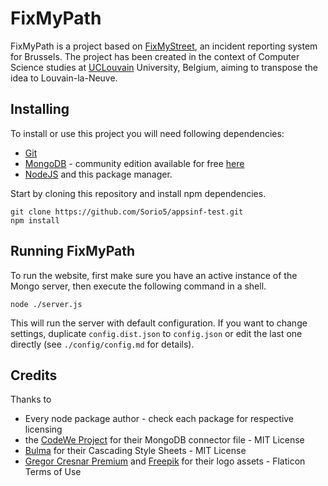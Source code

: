# FixMyPath
FixMyPath is a project based on [FixMyStreet](https://fixmystreet.brussels), an incident reporting system for Brussels. The project has been created in the context of Computer Science studies at [UCLouvain](https://uclouvain.be) University, Belgium, aiming to transpose the idea to Louvain-la-Neuve.

## Installing
To install or use this project you will need following dependencies:
- [Git](https://git-scm.com)
- [MongoDB](https://mongodb.com) - community edition available for free [here](https://www.mongodb.com/try/download/community)
- [NodeJS](https://nodejs.org) and this package manager.

Start by cloning this repository and install npm dependencies.
```shell
git clone https://github.com/Sorio5/appsinf-test.git
npm install
```

## Running FixMyPath
To run the website, first make sure you have an active instance of the Mongo server, then execute the following command in a shell.
```shell
node ./server.js
```
This will run the server with default configuration. If you want to change settings, duplicate `config.dist.json` to `config.json` or edit the last one directly (see `./config/config.md` for details).

## Credits
Thanks to
- Every node package author - check each package for respective licensing
- the [CodeWe Project](https://github.com/CodeWe-projet/CodeWe) for their MongoDB connector file - MIT License
- [Bulma](https://bulma.io) for their Cascading Style Sheets - MIT License
- [Gregor Cresnar Premium](https://www.flaticon.com/authors/gregor-cresnar-premium) and [Freepik](https://www.freepik.com) for their logo assets - Flaticon Terms of Use